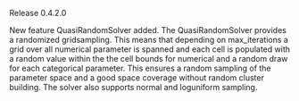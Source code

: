 Release 0.4.2.0

New feature QuasiRandomSolver added. The QuasiRandomSolver provides a randomized gridsampling. This means that depending
on max_iterations a grid over all numerical parameter is spanned and each cell is populated with a random value within the
the cell bounds for numerical and a random draw for each categorical parameter. This ensures a random sampling of the 
parameter space and a good space coverage without random cluster building. The solver also supports normal and
loguniform sampling.  